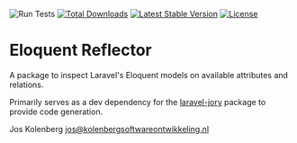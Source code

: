 ![Run Tests](https://github.com/joskolenberg/laravel-jory/workflows/Run%20Tests/badge.svg)
[![Total Downloads](https://poser.pugx.org/joskolenberg/eloquent-reflector/downloads)](https://packagist.org/packages/joskolenberg/eloquent-reflector)
[![Latest Stable Version](https://poser.pugx.org/joskolenberg/eloquent-reflector/v/stable)](https://packagist.org/packages/joskolenberg/eloquent-reflector)
[![License](https://poser.pugx.org/joskolenberg/eloquent-reflector/license)](https://packagist.org/packages/joskolenberg/eloquent-reflector)

# Eloquent Reflector
A package to inspect Laravel's Eloquent models on available attributes and relations.

Primarily serves as a dev dependency for the [laravel-jory](https://packagist.org/packages/joskolenberg/laravel-jory) package to provide code generation.

Jos Kolenberg <jos@kolenbergsoftwareontwikkeling.nl>